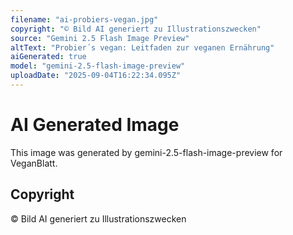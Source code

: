 ```yaml
---
filename: "ai-probiers-vegan.jpg"
copyright: "© Bild AI generiert zu Illustrationszwecken"
source: "Gemini 2.5 Flash Image Preview"
altText: "Probier´s vegan: Leitfaden zur veganen Ernährung"
aiGenerated: true
model: "gemini-2.5-flash-image-preview"
uploadDate: "2025-09-04T16:22:34.095Z"
---
```


# AI Generated Image

This image was generated by gemini-2.5-flash-image-preview for VeganBlatt.

## Copyright
© Bild AI generiert zu Illustrationszwecken

